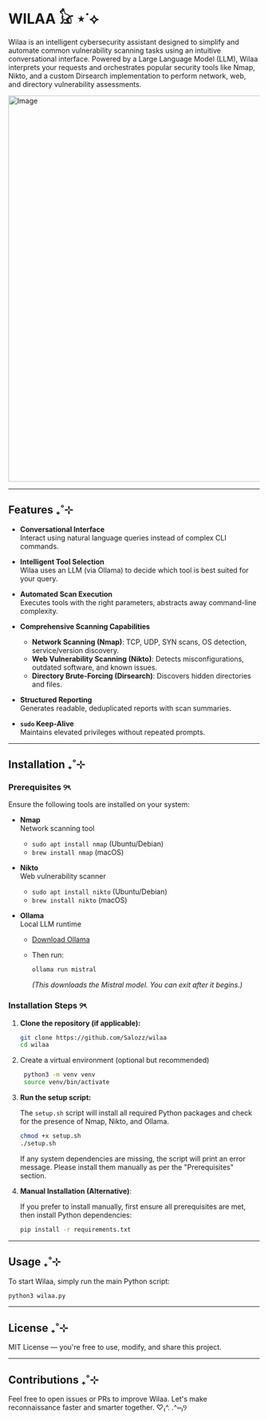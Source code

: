 # WILAA 𓃠 ⋆˙⟡

Wilaa is an intelligent cybersecurity assistant designed to simplify and automate common vulnerability scanning tasks using an intuitive conversational interface. Powered by a Large Language Model (LLM), Wilaa interprets your requests and orchestrates popular security tools like Nmap, Nikto, and a custom Dirsearch implementation to perform network, web, and directory vulnerability assessments.

<img width="775" alt="Image" src="https://github.com/user-attachments/assets/cba9197c-c7fb-40ed-a46b-bb89a508f4b4" />


---


## Features ₊˚⊹

- **Conversational Interface**  
  Interact using natural language queries instead of complex CLI commands.

- **Intelligent Tool Selection**  
  Wilaa uses an LLM (via Ollama) to decide which tool is best suited for your query.

- **Automated Scan Execution**  
  Executes tools with the right parameters, abstracts away command-line complexity.

- **Comprehensive Scanning Capabilities**
  - **Network Scanning (Nmap)**: TCP, UDP, SYN scans, OS detection, service/version discovery.
  - **Web Vulnerability Scanning (Nikto)**: Detects misconfigurations, outdated software, and known issues.
  - **Directory Brute-Forcing (Dirsearch)**: Discovers hidden directories and files.

- **Structured Reporting**  
  Generates readable, deduplicated reports with scan summaries.

- **`sudo` Keep-Alive**  
  Maintains elevated privileges without repeated prompts.


---


## Installation ₊˚⊹

### Prerequisites ୨ৎ

Ensure the following tools are installed on your system:

- **Nmap**  
  Network scanning tool  
  - `sudo apt install nmap` (Ubuntu/Debian)  
  - `brew install nmap` (macOS)

- **Nikto**  
  Web vulnerability scanner  
  - `sudo apt install nikto` (Ubuntu/Debian) 
  - `brew install nikto` (macOS)

- **Ollama**  
  Local LLM runtime  
  - [Download Ollama](https://ollama.ai/download)  
  - Then run:
    
    ```bash
    ollama run mistral
    ```
    *(This downloads the Mistral model. You can exit after it begins.)*


### Installation Steps ୨ৎ

1.  **Clone the repository (if applicable):**
   
    ```bash
    git clone https://github.com/Salozz/wilaa
    cd wilaa
    ```

3. Create a virtual environment (optional but recommended)

   ```bash
    python3 -m venv venv
    source venv/bin/activate
   ```

5.  **Run the setup script:**

    The `setup.sh` script will install all required Python packages and check for the presence of Nmap, Nikto, and Ollama.

    ```bash
    chmod +x setup.sh
    ./setup.sh
    ```

    If any system dependencies are missing, the script will print an error message. Please install them manually as per the "Prerequisites" section.

6.  **Manual Installation (Alternative)**:

    If you prefer to install manually, first ensure all prerequisites are met, then install Python dependencies:
   
    ```bash
    pip install -r requirements.txt

    ```
    
    
---


## Usage ₊˚⊹

To start Wilaa, simply run the main Python script:

```bash
python3 wilaa.py
```


---


## License ₊˚⊹

MIT License — you're free to use, modify, and share this project.


---


## Contributions ₊˚⊹

Feel free to open issues or PRs to improve Wilaa. Let's make reconnaissance faster and smarter together. ♡₍^. .^⑅₎Ⳋ
